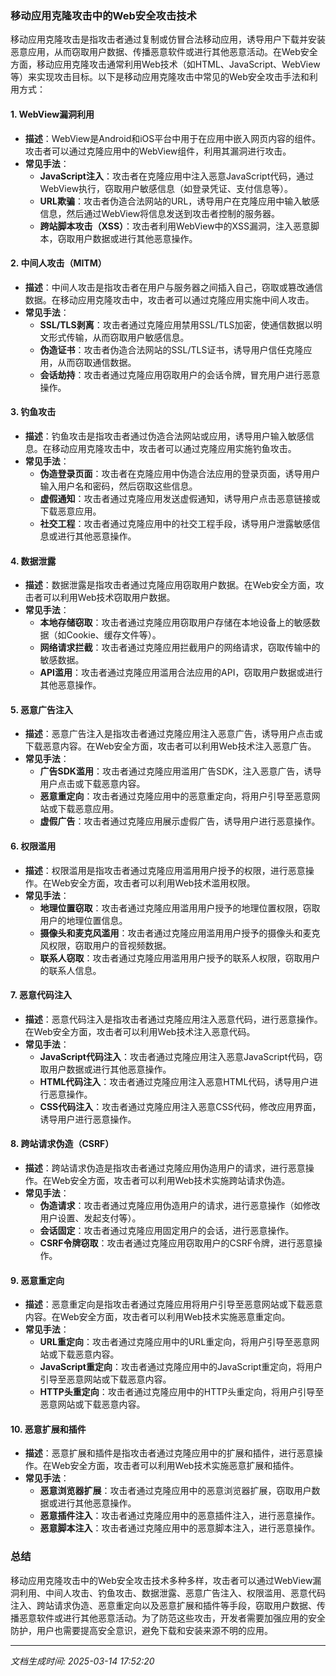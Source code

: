 ### 移动应用克隆攻击中的Web安全攻击技术

移动应用克隆攻击是指攻击者通过复制或仿冒合法移动应用，诱导用户下载并安装恶意应用，从而窃取用户数据、传播恶意软件或进行其他恶意活动。在Web安全方面，移动应用克隆攻击通常利用Web技术（如HTML、JavaScript、WebView等）来实现攻击目标。以下是移动应用克隆攻击中常见的Web安全攻击手法和利用方式：

#### 1. **WebView漏洞利用**
   - **描述**：WebView是Android和iOS平台中用于在应用中嵌入网页内容的组件。攻击者可以通过克隆应用中的WebView组件，利用其漏洞进行攻击。
   - **常见手法**：
     - **JavaScript注入**：攻击者在克隆应用中注入恶意JavaScript代码，通过WebView执行，窃取用户敏感信息（如登录凭证、支付信息等）。
     - **URL欺骗**：攻击者伪造合法网站的URL，诱导用户在克隆应用中输入敏感信息，然后通过WebView将信息发送到攻击者控制的服务器。
     - **跨站脚本攻击（XSS）**：攻击者利用WebView中的XSS漏洞，注入恶意脚本，窃取用户数据或进行其他恶意操作。

#### 2. **中间人攻击（MITM）**
   - **描述**：中间人攻击是指攻击者在用户与服务器之间插入自己，窃取或篡改通信数据。在移动应用克隆攻击中，攻击者可以通过克隆应用实施中间人攻击。
   - **常见手法**：
     - **SSL/TLS剥离**：攻击者通过克隆应用禁用SSL/TLS加密，使通信数据以明文形式传输，从而窃取用户敏感信息。
     - **伪造证书**：攻击者伪造合法网站的SSL/TLS证书，诱导用户信任克隆应用，从而窃取通信数据。
     - **会话劫持**：攻击者通过克隆应用窃取用户的会话令牌，冒充用户进行恶意操作。

#### 3. **钓鱼攻击**
   - **描述**：钓鱼攻击是指攻击者通过伪造合法网站或应用，诱导用户输入敏感信息。在移动应用克隆攻击中，攻击者可以通过克隆应用实施钓鱼攻击。
   - **常见手法**：
     - **伪造登录页面**：攻击者在克隆应用中伪造合法应用的登录页面，诱导用户输入用户名和密码，然后窃取这些信息。
     - **虚假通知**：攻击者通过克隆应用发送虚假通知，诱导用户点击恶意链接或下载恶意应用。
     - **社交工程**：攻击者通过克隆应用中的社交工程手段，诱导用户泄露敏感信息或进行其他恶意操作。

#### 4. **数据泄露**
   - **描述**：数据泄露是指攻击者通过克隆应用窃取用户数据。在Web安全方面，攻击者可以利用Web技术窃取用户数据。
   - **常见手法**：
     - **本地存储窃取**：攻击者通过克隆应用窃取用户存储在本地设备上的敏感数据（如Cookie、缓存文件等）。
     - **网络请求拦截**：攻击者通过克隆应用拦截用户的网络请求，窃取传输中的敏感数据。
     - **API滥用**：攻击者通过克隆应用滥用合法应用的API，窃取用户数据或进行其他恶意操作。

#### 5. **恶意广告注入**
   - **描述**：恶意广告注入是指攻击者通过克隆应用注入恶意广告，诱导用户点击或下载恶意内容。在Web安全方面，攻击者可以利用Web技术注入恶意广告。
   - **常见手法**：
     - **广告SDK滥用**：攻击者通过克隆应用滥用广告SDK，注入恶意广告，诱导用户点击或下载恶意内容。
     - **恶意重定向**：攻击者通过克隆应用中的恶意重定向，将用户引导至恶意网站或下载恶意应用。
     - **虚假广告**：攻击者通过克隆应用展示虚假广告，诱导用户进行恶意操作。

#### 6. **权限滥用**
   - **描述**：权限滥用是指攻击者通过克隆应用滥用用户授予的权限，进行恶意操作。在Web安全方面，攻击者可以利用Web技术滥用权限。
   - **常见手法**：
     - **地理位置窃取**：攻击者通过克隆应用滥用用户授予的地理位置权限，窃取用户的地理位置信息。
     - **摄像头和麦克风滥用**：攻击者通过克隆应用滥用用户授予的摄像头和麦克风权限，窃取用户的音视频数据。
     - **联系人窃取**：攻击者通过克隆应用滥用用户授予的联系人权限，窃取用户的联系人信息。

#### 7. **恶意代码注入**
   - **描述**：恶意代码注入是指攻击者通过克隆应用注入恶意代码，进行恶意操作。在Web安全方面，攻击者可以利用Web技术注入恶意代码。
   - **常见手法**：
     - **JavaScript代码注入**：攻击者通过克隆应用注入恶意JavaScript代码，窃取用户数据或进行其他恶意操作。
     - **HTML代码注入**：攻击者通过克隆应用注入恶意HTML代码，诱导用户进行恶意操作。
     - **CSS代码注入**：攻击者通过克隆应用注入恶意CSS代码，修改应用界面，诱导用户进行恶意操作。

#### 8. **跨站请求伪造（CSRF）**
   - **描述**：跨站请求伪造是指攻击者通过克隆应用伪造用户的请求，进行恶意操作。在Web安全方面，攻击者可以利用Web技术实施跨站请求伪造。
   - **常见手法**：
     - **伪造请求**：攻击者通过克隆应用伪造用户的请求，进行恶意操作（如修改用户设置、发起支付等）。
     - **会话固定**：攻击者通过克隆应用固定用户的会话，进行恶意操作。
     - **CSRF令牌窃取**：攻击者通过克隆应用窃取用户的CSRF令牌，进行恶意操作。

#### 9. **恶意重定向**
   - **描述**：恶意重定向是指攻击者通过克隆应用将用户引导至恶意网站或下载恶意内容。在Web安全方面，攻击者可以利用Web技术实施恶意重定向。
   - **常见手法**：
     - **URL重定向**：攻击者通过克隆应用中的URL重定向，将用户引导至恶意网站或下载恶意内容。
     - **JavaScript重定向**：攻击者通过克隆应用中的JavaScript重定向，将用户引导至恶意网站或下载恶意内容。
     - **HTTP头重定向**：攻击者通过克隆应用中的HTTP头重定向，将用户引导至恶意网站或下载恶意内容。

#### 10. **恶意扩展和插件**
   - **描述**：恶意扩展和插件是指攻击者通过克隆应用中的扩展和插件，进行恶意操作。在Web安全方面，攻击者可以利用Web技术实施恶意扩展和插件。
   - **常见手法**：
     - **恶意浏览器扩展**：攻击者通过克隆应用中的恶意浏览器扩展，窃取用户数据或进行其他恶意操作。
     - **恶意插件注入**：攻击者通过克隆应用中的恶意插件注入，进行恶意操作。
     - **恶意脚本注入**：攻击者通过克隆应用中的恶意脚本注入，进行恶意操作。

### 总结
移动应用克隆攻击中的Web安全攻击技术多种多样，攻击者可以通过WebView漏洞利用、中间人攻击、钓鱼攻击、数据泄露、恶意广告注入、权限滥用、恶意代码注入、跨站请求伪造、恶意重定向以及恶意扩展和插件等手段，窃取用户数据、传播恶意软件或进行其他恶意活动。为了防范这些攻击，开发者需要加强应用的安全防护，用户也需要提高安全意识，避免下载和安装来源不明的应用。

---

*文档生成时间: 2025-03-14 17:52:20*



